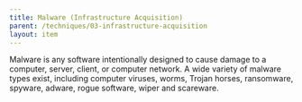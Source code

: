 ```yaml
---
title: Malware (Infrastructure Acquisition)
parent: /techniques/03-infrastructure-acquisition
layout: item
---
```


<p>Malware is any software intentionally designed to cause damage to a computer, server, client, or computer network. A wide variety of malware types exist, including computer viruses, worms, Trojan horses, ransomware, spyware, adware, rogue software, wiper and scareware.</p>
